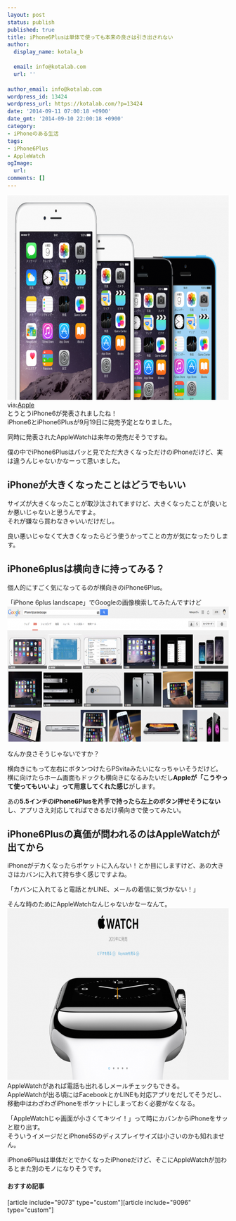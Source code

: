 ```yaml
---
layout: post
status: publish
published: true
title: iPhone6Plusは単体で使っても本来の良さは引き出されない
author:
  display_name: kotala_b

  email: info@kotalab.com
  url: ''

author_email: info@kotalab.com
wordpress_id: 13424
wordpress_url: https://kotalab.com/?p=13424
date: '2014-09-11 07:00:18 +0900'
date_gmt: '2014-09-10 22:00:18 +0900'
category:
- iPhoneのある生活
tags:
- iPhone6Plus
- AppleWatch
ogImage:
  url:
comments: []
---
```

<p><img src="/wp-content/uploads/iPhone6plus-applewatch_20140910-780x465.png" alt="iPhone6plus-applewatch_20140910" width="780" height="465" class="aligncenter size-large wp-image-13426" /><br />
via:<a href="https://www.apple.com/" target="_blank">Apple</a><br />
とうとうiPhone6が発表されましたね！<br />
iPhone6とiPhone6Plusが9月19日に発売予定となりました。</p>
<p>同時に発表されたAppleWatchは来年の発売だそうですね。</p>
<p>僕の中でiPhone6Plusはパッと見でただ大きくなっただけのiPhoneだけど、実は違うんじゃないかなーって思いました。<br />
</p>
<!--more-->
<h2>iPhoneが大きくなったことはどうでもいい</h2>
<p>サイズが大きくなったことが取沙汰されてますけど、大きくなったことが良いとか悪いじゃないと思うんですよ。<br />
それが嫌なら買わなきゃいいだけだし。</p>
<p>良い悪いじゃなくて大きくなったらどう使うかってことの方が気になったりします。</p>
<h2>iPhone6plusは横向きに持ってみる？</h2>
<p>個人的にすごく気になってるのが横向きのiPhone6Plus。</p>
<p>「iPhone 6plus landscape」でGoogleの画像検索してみたんですけど<br />
<img src="/wp-content/uploads/iPhone6plus-applewatch_20140910_01-780x307.png" alt="iPhone6plus-applewatch_20140910_01" width="780" height="307" class="aligncenter size-large wp-image-13427" /></p>
<p>なんか良さそうじゃないですか？</p>
<p>横向きにもって左右にボタンつけたらPSvitaみたいになっちゃいそうだけど。<br />
横に向けたらホーム画面もドックも横向きになるみたいだし<strong>Appleが「こうやって使ってもいいよ」って用意してくれた感じ</strong>がします。</p>
<p>あの<strong>5.5インチのiPhone6Plusを片手で持ったら左上のボタン押せそうにない</strong>し、アプリさえ対応してればできるだけ横向きで使ってみたい。</p>
<h2>iPhone6Plusの真価が問われるのはAppleWatchが出てから</h2>
<p>iPhoneがデカくなったらポケットに入んない！とか目にしますけど、あの大きさはカバンに入れて持ち歩く感じですよね。</p>
<p>「カバンに入れてると電話とかLINE、メールの着信に気づかない！」</p>
<p>そんな時のためにAppleWatchなんじゃないかなーなんて。<br />
<img src="/wp-content/uploads/iPhone6plus-applewatch_20140910_02-780x390.png" alt="iPhone6plus-applewatch_20140910_02" width="780" height="390" class="aligncenter size-large wp-image-13428" /><br />
AppleWatchがあれば電話も出れるしメールチェックもできる。<br />
AppleWatchが出る頃にはFacebookとかLINEも対応アプリをだしてそうだし、移動中はわざわざiPhoneをポケットにしまっておく必要がなくなる。</p>
<p>「AppleWatchじゃ画面が小さくてキツイ！」って時にカバンからiPhoneをサッと取り出す。<br />
そういうイメージだとiPhone5Sのディスプレイサイズは小さいのかも知れません。</p>
<p>iPhone6Plusは単体だとでかくなったiPhoneだけど、そこにAppleWatchが加わるとまた別のモノになりそうです。</p>
<h4 class="rel">おすすめ記事</h4>
<p>[article include="9073" type="custom"][article include="9096" type="custom"]</p>
